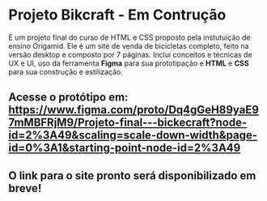 # Projeto Bikcraft - Em Contrução

É um projeto final do curso de HTML e CSS proposto pela instutuição de ensino Origamid.
Ele é um site de venda de bicicletas completo, feito na versão desktop  e composto por 7 páginas. Inclui conceitos e técnicas de UX e UI, uso da ferramenta **Figma** para sua prototipação e **HTML** e **CSS** para sua construção e estilização.

## Acesse o protótipo em: https://www.figma.com/proto/Dq4gGeH89yaE97mMBFRjM9/Projeto-final---bickecraft?node-id=2%3A49&scaling=scale-down-width&page-id=0%3A1&starting-point-node-id=2%3A49

## O link para o site pronto será disponibilizado em breve!

